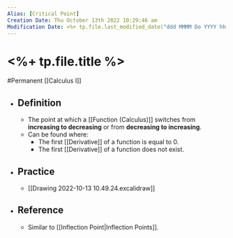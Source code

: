 ```yaml
---
Alias: [Critical Point]
Creation Date: Thu October 13th 2022 10:29:46 am 
Modification Date: <%+ tp.file.last_modified_date("ddd MMMM Do YYYY hh:mm:ss a") %>
---
```

# <%+ tp.file.title %>
#Permanent [[Calculus I]]

- ## Definition
	- The point at which a [[Function (Calculus)]] switches from **increasing to decreasing** or from **decreasing to increasing**.
	- Can be found where:
		- The first [[Derivative]] of a function is equal to 0.
		- The first [[Derivative]] of a function does not exist.
- ## Practice
	- [[Drawing 2022-10-13 10.49.24.excalidraw]]
- ## Reference
	- Similar to [[Inflection Point|Inflection Points]].